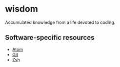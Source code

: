 # wisdom
Accumulated knowledge from a life devoted to coding.

## Software-specific resources
* [Atom](software/atom.md)
* [Git](software/git.md)
* [Zsh](software/zsh.md)
